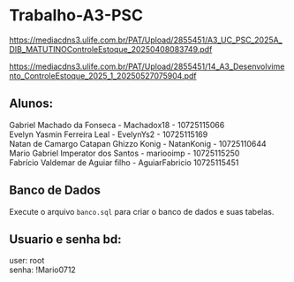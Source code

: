 # Trabalho-A3-PSC
https://mediacdns3.ulife.com.br/PAT/Upload/2855451/A3_UC_PSC_2025A_DIB_MATUTINOControleEstoque_20250408083749.pdf

https://mediacdns3.ulife.com.br/PAT/Upload/2855451/14_A3_Desenvolvimento_ControleEstoque_2025_1_20250527075904.pdf

## Alunos: 
Gabriel Machado da Fonseca - Machadox18 - 10725115066\
Evelyn Yasmin Ferreira Leal - EvelynYs2 - 10725115169\
Natan de Camargo Catapan Ghizzo Konig - NatanKonig - 10725110644\
Mario Gabriel Imperator dos Santos - mariooimp - 10725115250\
Fabrício Valdemar de Aguiar filho - AguiarFabricio 10725115451

## Banco de Dados
Execute o arquivo `banco.sql` para criar o banco de dados e suas tabelas.

## Usuario e senha bd:
user: root\
senha: !Mario0712
